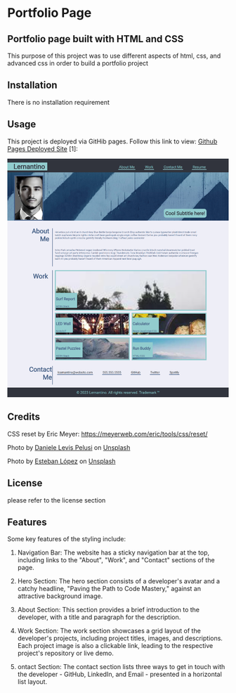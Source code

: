 # Portfolio Page

## Portfolio page built with HTML and CSS

This purpose of this project was to use different aspects of html, css, and advanced css in order to build a portfolio project

## Installation

There is no installation requirement

## Usage

This project is deployed via GitHib pages. Follow this link to view: [Github Pages Deployed Site](https://joecode22.github.io/CSS-Portfolio-Ex) [1]:

![website screenshot](assets/images/screenshot.png)

## Credits

CSS reset by Eric Meyer: <https://meyerweb.com/eric/tools/css/reset/>

Photo by <a href="https://unsplash.com/@yogidan2012?utm_source=unsplash&utm_medium=referral&utm_content=creditCopyText">Daniele Levis Pelusi</a> on <a href="https://unsplash.com/photos/u1PsUccMa5g?utm_source=unsplash&utm_medium=referral&utm_content=creditCopyText">Unsplash</a>

Photo by <a href="https://unsplash.com/pt-br/@exxteban?utm_source=unsplash&utm_medium=referral&utm_content=creditCopyText">Esteban López</a> on <a href="https://unsplash.com/s/photos/blackjack?utm_source=unsplash&utm_medium=referral&utm_content=creditCopyText">Unsplash</a>
   
## License

please refer to the license section

## Features

Some key features of the styling include:

1. Navigation Bar: The website has a sticky navigation bar at the top, including links to the "About", "Work", and "Contact" sections of the page.

2. Hero Section: The hero section consists of a developer's avatar and a catchy headline, "Paving the Path to Code Mastery," against an attractive background image.

3. About Section: This section provides a brief introduction to the developer, with a title and paragraph for the description.

4. Work Section: The work section showcases a grid layout of the developer's projects, including project titles, images, and descriptions. Each project image is also a clickable link, leading to the respective project's repository or live demo.

5. ontact Section: The contact section lists three ways to get in touch with the developer - GitHub, LinkedIn, and Email - presented in a horizontal list layout.
